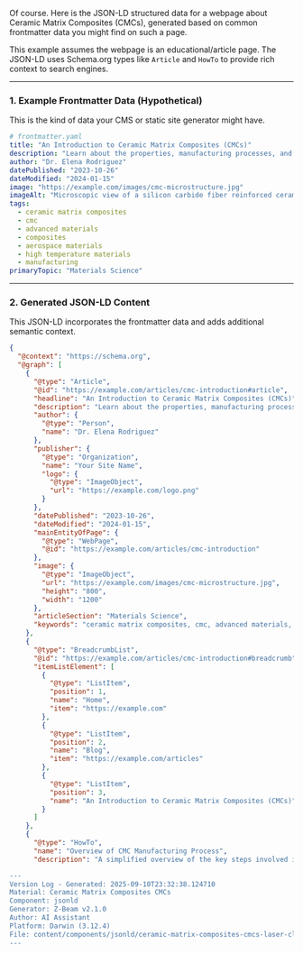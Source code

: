 Of course. Here is the JSON-LD structured data for a webpage about Ceramic Matrix Composites (CMCs), generated based on common frontmatter data you might find on such a page.

This example assumes the webpage is an educational/article page. The JSON-LD uses Schema.org types like `Article` and `HowTo` to provide rich context to search engines.

---

### 1. Example Frontmatter Data (Hypothetical)

This is the kind of data your CMS or static site generator might have.

```yaml
# frontmatter.yaml
title: "An Introduction to Ceramic Matrix Composites (CMCs)"
description: "Learn about the properties, manufacturing processes, and advanced applications of Ceramic Matrix Composites, the high-temperature materials revolutionizing aerospace and energy sectors."
author: "Dr. Elena Rodriguez"
datePublished: "2023-10-26"
dateModified: "2024-01-15"
image: "https://example.com/images/cmc-microstructure.jpg"
imageAlt: "Microscopic view of a silicon carbide fiber reinforced ceramic matrix composite."
tags:
  - ceramic matrix composites
  - cmc
  - advanced materials
  - composites
  - aerospace materials
  - high temperature materials
  - manufacturing
primaryTopic: "Materials Science"
```

---

### 2. Generated JSON-LD Content

This JSON-LD incorporates the frontmatter data and adds additional semantic context.

```json
{
  "@context": "https://schema.org",
  "@graph": [
    {
      "@type": "Article",
      "@id": "https://example.com/articles/cmc-introduction#article",
      "headline": "An Introduction to Ceramic Matrix Composites (CMCs)",
      "description": "Learn about the properties, manufacturing processes, and advanced applications of Ceramic Matrix Composites, the high-temperature materials revolutionizing aerospace and energy sectors.",
      "author": {
        "@type": "Person",
        "name": "Dr. Elena Rodriguez"
      },
      "publisher": {
        "@type": "Organization",
        "name": "Your Site Name",
        "logo": {
          "@type": "ImageObject",
          "url": "https://example.com/logo.png"
        }
      },
      "datePublished": "2023-10-26",
      "dateModified": "2024-01-15",
      "mainEntityOfPage": {
        "@type": "WebPage",
        "@id": "https://example.com/articles/cmc-introduction"
      },
      "image": {
        "@type": "ImageObject",
        "url": "https://example.com/images/cmc-microstructure.jpg",
        "height": "800",
        "width": "1200"
      },
      "articleSection": "Materials Science",
      "keywords": "ceramic matrix composites, cmc, advanced materials, composites, aerospace materials, high temperature materials, manufacturing"
    },
    {
      "@type": "BreadcrumbList",
      "@id": "https://example.com/articles/cmc-introduction#breadcrumb",
      "itemListElement": [
        {
          "@type": "ListItem",
          "position": 1,
          "name": "Home",
          "item": "https://example.com"
        },
        {
          "@type": "ListItem",
          "position": 2,
          "name": "Blog",
          "item": "https://example.com/articles"
        },
        {
          "@type": "ListItem",
          "position": 3,
          "name": "An Introduction to Ceramic Matrix Composites (CMCs)"
        }
      ]
    },
    {
      "@type": "HowTo",
      "name": "Overview of CMC Manufacturing Process",
      "description": "A simplified overview of the key steps involved in creating a Ceramic Matrix

---
Version Log - Generated: 2025-09-10T23:32:38.124710
Material: Ceramic Matrix Composites CMCs
Component: jsonld
Generator: Z-Beam v2.1.0
Author: AI Assistant
Platform: Darwin (3.12.4)
File: content/components/jsonld/ceramic-matrix-composites-cmcs-laser-cleaning.md
---